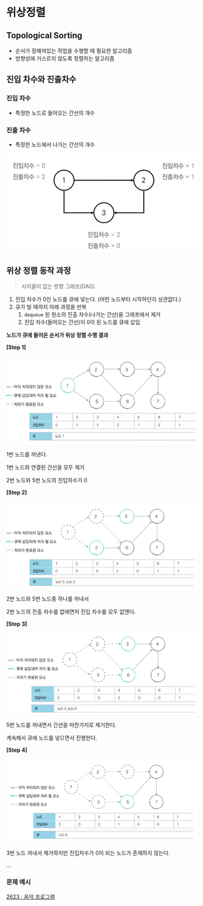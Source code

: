 # 위상정렬

## **Topological Sorting**

- 순서가 정해져있는 작업을 수행할 때 필요한 알고리즘
- 방향성에 거스르지 않도록 정렬하는 알고리즘

## 진입 차수와 진출차수

### 진입 차수

- 특정한 노드로 들어오는 간선의 개수

### 진출 차수

- 특정한 노드에서 나가는 간선의 개수

![Untitled](topology/Untitled.png)

## 위상 정렬 동작 과정

> 사이클이 없는 방향 그래프(DAG)
> 
1. 진입 차수가 0인 노드를 큐에 넣는다. (어떤 노드부터 시작하던지 상관없다.)
2. 큐가 빌 때까지 아래 과정을 반복 
    1. `dequeue` 된 원소의 진출 차수(나가는 간선)을 그래프에서 제거 
    2. 진입 차수(들어오는 간선)이 0이 된 노드를 큐에 삽입 
    

**노드가 큐에 들어온 순서가 위상 정렬 수행 결과**

**[Step 1]**

![Untitled](topology/Untitled%201.png)

1번 노드를 꺼낸다. 

1번 노드와 연결된 간선을 모두 제거 

2번 노드와 5번 노드의 진입하수가 0 

**[Step 2]**

![Untitled](topology/Untitled%202.png)

2번 노드와 5번 노드중 하나를 꺼내서 

2번 노드의 진출 차수를 없애면저 진입 차수를 모두 없앤다.

**[Step 3]**

![Untitled](topology/Untitled%203.png)

5번 노드를 꺼내면서 간선을 마찬가지로 제거한다.

계속해서 큐에 노드를 넣으면서 진행한다.

**[Step 4]**

![Untitled](topology/Untitled%204.png)

3번 노드 꺼내서 제거하지만 진입차수가 0이 되는 노드가 존재하지 않는다.

… 

### 문제 예시

[2623 : 음악 프로그램](https://github.com/unggu0704/algorithm-study/blob/main/study/BOJ_2623_%EC%9D%8C%EC%95%85%20%ED%94%84%EB%A1%9C%EA%B7%B8%EB%9E%A8_%ED%92%80%EC%9D%B4.md)
